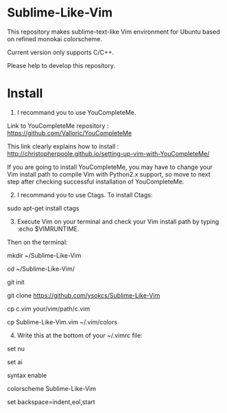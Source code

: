 Sublime-Like-Vim
================

This repository makes sublime-text-like Vim environment for Ubuntu based on refined monokai colorscheme.

Current version only supports C/C++.

Please help to develop this repository.


Install
================

1. I recommand you to use YouCompleteMe.
  
  Link to YouCompleteMe repository : https://github.com/Valloric/YouCompleteMe

  This link clearly explains how to install : http://christopherpoole.github.io/setting-up-vim-with-YouCompleteMe/
  
  If you are going to install YouCompleteMe, you may have to change your Vim install path to compile Vim
  with Python2.x support, so move to next step after checking successful installation of YouCompleteMe.


2. I recommand you to use Ctags. To install Ctags:

  sudo apt-get install ctags
  
  
3. Execute Vim on your terminal and check your Vim install path by typing :echo $VIMRUNTIME.

  Then on the terminal:
  
  mkdir ~/Sublime-Like-Vim
  
  cd ~/Sublime-Like-Vim/
  
  git init
  
  git clone https://github.com/ysokcs/Sublime-Like-Vim
  
  cp c.vim your/vim/path/c.vim
  
  cp Sublime-Like-Vim.vim ~/.vim/colors
  

4. Write this at the bottom of your ~/.vimrc file:

  set nu
  
  set ai
  
  syntax enable
  
  colorscheme Sublime-Like-Vim
  
  set backspace=indent,eol,start
  
  
